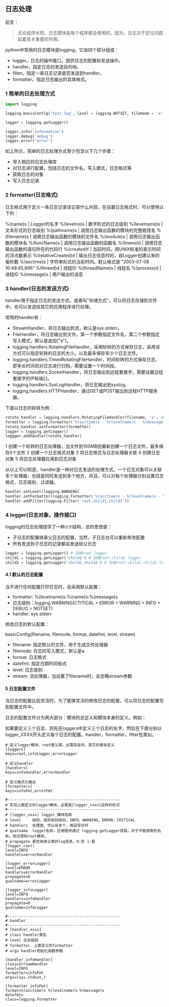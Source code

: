 ## 日志处理

前言：
> 无论程序长短，日志模块是每个程序都会使用的，因为，日志对于定位问题起着至关重要的作用。

python中常用的日志模块是logging。它由四个部分组成：

* logger。日志的操作接口，提供日志的配置和发送操作。
* handler。指定日志的发送目的地。
* filter。指定一条日志记录是否发送到handler。
* formatter。指定日志输出的具体格式。

### 1 简单的日志处理方式

```python
import logging

logging.basicConfig('test.log', level = logging.NOTSET, filemode = 'a', format = '%(asctime)s - %(levelname)s - %(message)s')

logger = logging.getLogger()

logger.info('information')
logger.debug('debug')
logger.error('error')
```

如上所示，简单的日志处理方式至少包含以下几个步骤：

* 导入相应的日志处理库
* 对日志进行配置，包括日志的文件名，写入模式，日志格式等
* 获取日志的对象
* 写入日志记录

### 2 formatter(日志格式)

日志格式用于定义一条日志记录该记录什么内容，在设置日志格式时，可以使用以下列：

%(name)s | Logger的名字
%(levelno)s | 数字形式的日志级别
%(levelname)s | 文本形式的日志级别
%(pathname)s | 调用日志输出函数的模块的完整路径名
%(filename)s | 调用日志输出函数的模块的文件名
%(module)s | 调用日志输出函数的模块名
%(funcName)s | 调用日志输出函数的函数名
%(lineno)d | 调用日志输出函数的语句所在的代码行
%(created)f | 当前时间，用UNIX标准的表示时间的浮点数表示
%(relativeCreated)d | 输出日志信息时的，自Logger创建以来的毫秒数
%(asctime)s | 字符串形式的当前时间。默认格式是 “2003-07-08 16:49:45,896”
%(thread)d | 线程ID
%(threadName)s | 线程名
%(process)d | 进程ID
%(message)s | 用户输出的消息

### 3 handler(日志的发送方式)

handler用于指定日志的发送方式，或者叫"存储方式"，可以将日志存储到文件中，也可以发送给其它的应用程序进行处理。

常用的handler有：

* StreamHandler，将日志输出到流，默认是sys.stderr。
* FileHandler，将日志输出到文件。第一个参数指定文件名，第二个参数指定写入模式，默认是追加("a")。
* logging.handlers.RotatingFileHandler，采用轮转的方式保存日志，采用该方式可以指定轮转的日志的大小，以及最多保存多少个日志文件。
* logging.handlers.TimedRotatingFileHandler，时间轮转的方式保存日志，即多长时间则对日志进行归档，需要设置一个时间段。
* logging.handlers.SocketHandler，将日志输出到远程套接字，需要设置远程套接字的IP和端口。
* logging.handlers.SysLogHandler，将日志输出到syslog。
* logging.handlers.HTTPHandler，通过GET或POST输出到远程HTTP服务器。

下面以日志的轮转为例：

```python
rotate_handler = logging.handlers.RotatingFileHandler(filename, 'a', 100 * 1024 * 1024, 5)
formatter = logging.Formatter('%(asctime)s - %(levelname)s - %(message)s')
rotate_handler.setFormatter(formatter)
logger = logging.getLogger()
loggger.addHandler(rotate_handler)
```

1 创建一个轮转的日志处理器，当文件到100MB则重新创建一个日志文件，最多保存5个文件
2 创建一个日志格式对象
3 将日志格式与日志处理器关联
4 创建日志对象
5 将日志处理器应用到日志对象

从以上可以知道，handler是一种对日志发送的处理方式，一个日志对象可以关联多个处理器，也就是同时发送到多个地方，并且，可以对每个处理器分别设置日志格式、日志级别、过滤器。

```python
handler.setLevel(logging.WARNING)
handler.setFormatter(logging.Formatter('%(asctime)s - %(levelname)s - %(message)s'))
handler.addFilter(logging.Filter('root.child1.child2'))
```

### 4 logger(日志对象，操作接口)

logging的日志处理提供了一种`父子`结构，总的思想是：

* 子日志的配置继承父日志的配置，当然，子日志也可以重新修改配置
* 所有发送到子日志的记录都会发送给父日志

```python
logger = logging.getLogger() # 创建root logger
child1 = logging.getLogger('child1') # 创建root.child1 logger
child2 = logging.getLogger('child1.child2') # 创建root.child1.child2 logger
```

#### 4.1 默认的日志配置

当不进行任何配置打印日志时，会采用默认配置：

* formatter: %(levelname)s:%(name)s:%(message)s
* 日志级别：logging.WARNING(CTITICAL > ERROR > WARNING > INFO > DEBUG > NOTSET)
* handler: sys.stderr

修改日志的默认配置：

basicConfig(filename, filemode, format, datefmt, level, stream)

* filename: 指定默认的文件，用于生成文件处理器
* filemode: 日志的写入模式，默认是a
* format: 日志格式
* datefmt: 指定日期时间格式
* level: 日志级别
* stream: 流处理器，当设置了filename时，会忽略stream参数

#### 5 日志配置文件

当日志的配置比较灵活时，为了能够灵活的修改日志的配置，可以将日志的配置写到配置文件中。

日志的配置文件分为两大部分：模块的总定义和模块本身的定义。例如：

如果要定义三个日志，则先在loggers中定义三个日志的名字，然后在下面分别以logger_XXXX开头定义每个日志的配置。handler，formatter，filter也类似。

```
# 定义logger模块，root是父类，必需存在的，其它的是自定义
[loggers]
keys=root,infoLogger,errorLogger

# 定义handler
[handlers]
keys=infoHandler,errorHandler

# 定义格式化输出
[formatters]
keys=infoFmt,errorFmt

#--------------------------------------------------
# 实现上面定义的logger模块，必需是[logger_xxxx]这样的形式
#--------------------------------------------------
# [logger_xxxx] logger_模块名称
# level     级别，级别有DEBUG、INFO、WARNING、ERROR、CRITICAL
# handlers  处理类，可以有多个，用逗号分开
# qualname  logger名称，应用程序通过 logging.getLogger获取。对于不能获取的名称，则记录到root模块。
# propagate 是否继承父类的log信息，0:否 1:是
[logger_root]
level=INFO
handlers=errorHandler

[logger_errorLogger]
level=ERROR
handlers=errorHandler
propagate=0
qualname=errorLogger

[logger_infoLogger]
level=INFO
handlers=infoHandler
propagate=0
qualname=infoLogger

#--------------------------------------------------
# handler
#--------------------------------------------------
# [handler_xxxx]
# class handler类名
# level 日志级别
# formatter，上面定义的formatter
# args handler初始化函数参数

[handler_infoHandler]
class=StreamHandler
level=INFO
formatter=infoFmt
args=(sys.stdout,)

[formatter_infoFmt]
format=%(asctime)s %(levelname)s %(message)s
datefmt=
class=logging.Formatter
```

